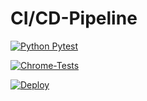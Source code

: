 # CI/CD-Pipeline

[![Python Pytest](https://github.com/dominiksimgen/Anwendungsprojekt/actions/workflows/tests-pytest.yml/badge.svg)](https://github.com/YannickMetz/Anwendungsprojekt/actions/workflows/tests-pytest.yml)

[![Chrome-Tests](https://github.com/dominiksimgen/Anwendungsprojekt/actions/workflows/chrometest.yml/badge.svg)](https://github.com/YannickMetz/Anwendungsprojekt/actions/workflows/chrometest.yml)

[![Deploy](https://github.com/dominiksimgen/Anwendungsprojekt/actions/workflows/main.yml/badge.svg)](https://github.com/YannickMetz/Anwendungsprojekt/actions/workflows/main.yml)
